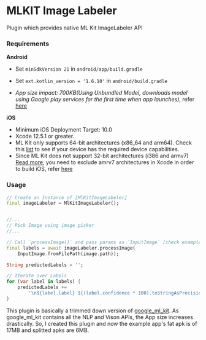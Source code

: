 # MLKIT Image Labeler
Plugin which provides native ML Kit ImageLabeler API

### Requirements

**Android**
- Set `minSdkVersion 21` in `android/app/build.gradle`
- Set `ext.kotlin_version = '1.6.10'` in `android/build.gradle`

- *App size impact: 700KB(Using Unbundled Model, downloads model using Google play services for the first time when app launches)*, refer [here](https://developers.google.com/ml-kit/vision/image-labeling/android)

**iOS**
- Minimum iOS Deployment Target: 10.0
- Xcode 12.5.1 or greater.
- ML Kit only supports 64-bit architectures (x86_64 and arm64). Check this [list](https://developer.apple.com/support/required-device-capabilities/) to see if your device has the required device capabilities.
- Since ML Kit does not support 32-bit architectures (i386 and armv7) [Read more](https://developers.google.com/ml-kit/migration/ios), you need to exclude amrv7 architectures in Xcode in order to build iOS, refer [here](https://developers.google.com/ml-kit/vision/image-labeling/ios)


### Usage 
```dart
// Create an Instance of [MlKitImageLabeler]
final imageLabeler = MlKitImageLabeler();


//...
// Pick Image using image picker
//...

// Call `processImage()` and pass params as `InputImage` [check example for more info]
final labels = await imageLabeler.processImage(
    InputImage.fromFilePath(image.path));

String predictedLabels = '';

// Iterate over Labels 
for (var label in labels) {
    predictedLabels +=
        '\n${label.label} ${(label.confidence * 100).toStringAsPrecision(2)}%';
}
```

This plugin is basically a trimmed down version of [google_ml_kit](https://pub.dev/packages/google_ml_kit). As google_ml_kit contains all the NLP and Vison APIs, the App size increases drastically. So, I created this plugin and now the example app's fat apk is of 17MB and splitted apks are 6MB.
